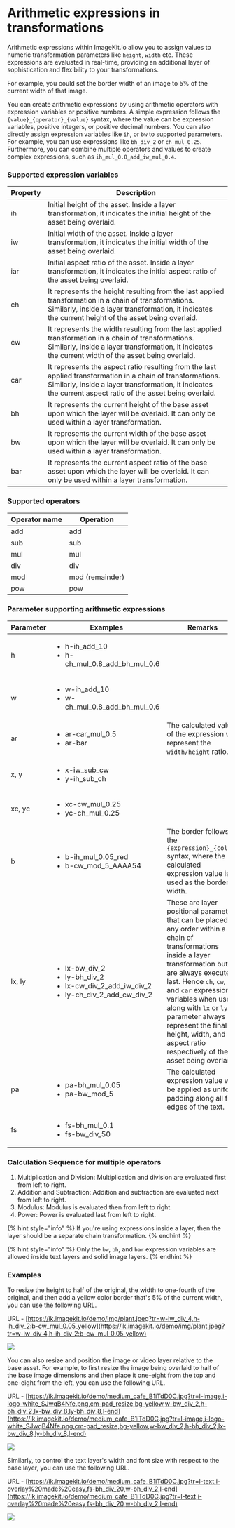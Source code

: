 # Arithmetic expressions in transformations

Arithmetic expressions within ImageKit.io allow you to assign values to numeric transformation parameters like `height`, `width` etc. These expressions are evaluated in real-time, providing an additional layer of sophistication and flexibility to your transformations.

For example, you could set the border width of an image to 5% of the current width of that image.

You can create arithmetic expressions by using arithmetic operators with expression variables or positive numbers. A simple expression follows the `{value}_{operator}_{value}` syntax, where the value can be expression variables, positive integers, or positive decimal numbers. You can also directly assign expression variables like `ih`, or `bw` to supported parameters. For example, you can use expressions like `bh_div_2` or `ch_mul_0.25`. Furthermore, you can combine multiple operators and values to create complex expressions, such as `ih_mul_0.8_add_iw_mul_0.4`.

### Supported expression variables
| Property | Description |
| -------- | ----------- |
| <p>ih</p> | Initial height of the asset. Inside a layer transformation, it indicates the initial height of the asset being overlaid. |
| <p>iw</p> | Initial width of the asset. Inside a layer transformation, it indicates the initial width of the asset being overlaid. |
| <p>iar</p> | Initial aspect ratio of the asset. Inside a layer transformation, it indicates the initial aspect ratio of the asset being overlaid. |
| <p>ch</p> | It represents the height resulting from the last applied transformation in a chain of transformations. Similarly, inside a layer transformation, it indicates the current height of the asset being overlaid. |
| <p>cw</p> | It represents the width resulting from the last applied transformation in a chain of transformations. Similarly, inside a layer transformation, it indicates the current width of the asset being overlaid. |
| <p>car</p> | It represents the aspect ratio resulting from the last applied transformation in a chain of transformations. Similarly, inside a layer transformation, it indicates the current aspect ratio of the asset being overlaid. |
| <p>bh</p> | It represents the current height of the base asset upon which the layer will be overlaid. It can only be used within a layer transformation.|
| <p>bw</p> | It represents the current width of the base asset upon which the layer will be overlaid. It can only be used within a layer transformation. |
| <p>bar</p> | It represents the current aspect ratio of the base asset upon which the layer will be overlaid. It can only be used within a layer transformation. |

### Supported operators
| Operator name | Operation |
| -------- | ----------- |
| add | add |
| sub | sub |
| mul | mul |
| div | div |
| mod | mod (remainder)|
| pow | pow |


### Parameter supporting arithmetic expressions
| Parameter | Examples | Remarks |
| - | - | - |
| <p>h</p> |<ul> <li>h-ih_add_10</li> <li>h-ch_mul_0.8_add_bh_mul_0.6</li> </ul> |  |
| <p>w</p> | <ul> <li>w-ih_add_10</li> <li>w-ch_mul_0.8_add_bh_mul_0.6</li> </ul>|  |
| <p>ar</p> |<ul> <li>ar-car_mul_0.5</li> <li>ar-bar</li> </ul> | The calculated value of the expression will represent the `width/height` ratio. |
| <p>x, y</p> | <ul> <li>x-iw_sub_cw</li> <li>y-ih_sub_ch</li> </ul>|  |
| <p>xc, yc</p> | <ul> <li>xc-cw_mul_0.25</li> <li>yc-ch_mul_0.25</li> </ul>|  |
| <p>b</p> | <ul> <li>b-ih_mul_0.05_red</li> <li>b-cw_mod_5_AAAA54</li> </ul>| The border follows the `{expression}_{color}` syntax, where the calculated expression value is used as the border width. |
| <p>lx, ly</p> | <ul> <li>lx-bw_div_2</li> <li>ly-bh_div_2</li> <li>lx-cw_div_2_add_iw_div_2</li>  <li>ly-ch_div_2_add_cw_div_2</li> </ul>| These are layer positional parameters that can be placed in any order within a chain of transformations inside a layer transformation but are always executed last. Hence `ch`, `cw`, and `car` expression variables when used along with `lx` or `ly` parameter always represent the final height, width, and aspect ratio respectively of the asset being overlaid. |
| <p>pa</p> |<ul> <li>pa-bh_mul_0.05</li> <li>pa-bw_mod_5</li> </ul> | The calculated expression value will be applied as uniform padding along all four edges of the text.  |
| <p>fs</p> |<ul> <li>fs-bh_mul_0.1</li> <li>fs-bw_div_50</li> </ul> |  |

### Calculation Sequence for multiple operators
<ol> <li>Multiplication and Division: Multiplication and division are evaluated first from left to right.</li>
<li>Addition and Subtraction: Addition and subtraction are evaluated next from left to right.</li>
<li>Modulus: Modulus is evaluated then from left to right.</li>
<li>Power: Power is evaluated last from left to right.</li></ol>

{% hint style="info" %}
If you're using expressions inside a layer, then the layer should be a separate chain transformation.
{% endhint %}

{% hint style="info" %}
Only the `bw`, `bh`, and `bar` expression variables are allowed inside text layers and solid image layers.
{% endhint %}

### Examples
To resize the height to half of the original, the width to one-fourth of the original, and then add a yellow color border that's 5% of the current width, you can use the following URL.

URL - [https://ik.imagekit.io/demo/img/plant.jpeg?tr=w-iw_div_4,h-ih_div_2:b-cw_mul_0.05_yellow](https://ik.imagekit.io/demo/img/plant.jpeg?tr=w-iw_div_4,h-ih_div_2:b-cw_mul_0.05_yellow)

![](https://ik.imagekit.io/demo/img/plant.jpeg?tr=w-iw_div_4,h-ih_div_2:b-cw_mul_0.05_yellow)


You can also resize and position the image or video layer relative to the base asset. For example, to first resize the image being overlaid to half of the base image dimensions and then place it one-eight from the top and one-eight from the left, you can use the following URL.

URL - [https://ik.imagekit.io/demo/medium_cafe_B1iTdD0C.jpg?tr=l-image,i-logo-white_SJwqB4Nfe.png,cm-pad_resize,bg-yellow,w-bw_div_2,h-bh_div_2,lx-bw_div_8,ly-bh_div_8,l-end](https://ik.imagekit.io/demo/medium_cafe_B1iTdD0C.jpg?tr=l-image,i-logo-white_SJwqB4Nfe.png,cm-pad_resize,bg-yellow,w-bw_div_2,h-bh_div_2,lx-bw_div_8,ly-bh_div_8,l-end)

![](https://ik.imagekit.io/demo/medium_cafe_B1iTdD0C.jpg?tr=l-image,i-logo-white_SJwqB4Nfe.png,cm-pad_resize,bg-yellow,w-bw_div_2,h-bh_div_2,lx-bw_div_8,ly-bh_div_8,l-end)

Similarly, to control the text layer's width and font size with respect to the base layer, you can use the following URL.

URL - [https://ik.imagekit.io/demo/medium_cafe_B1iTdD0C.jpg?tr=l-text,i-overlay%20made%20easy,fs-bh_div_20,w-bh_div_2,l-end](https://ik.imagekit.io/demo/medium_cafe_B1iTdD0C.jpg?tr=l-text,i-overlay%20made%20easy,fs-bh_div_20,w-bh_div_2,l-end)

![](https://ik.imagekit.io/demo/medium_cafe_B1iTdD0C.jpg?tr=l-text,i-overlay%20made%20easy,fs-bh_div_20,w-bh_div_2,l-end)